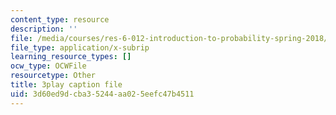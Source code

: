 ```yaml
---
content_type: resource
description: ''
file: /media/courses/res-6-012-introduction-to-probability-spring-2018/3d60ed9dcba35244aa025eefc47b4511_DrBIORgOzSA.vtt
file_type: application/x-subrip
learning_resource_types: []
ocw_type: OCWFile
resourcetype: Other
title: 3play caption file
uid: 3d60ed9d-cba3-5244-aa02-5eefc47b4511
---
```

